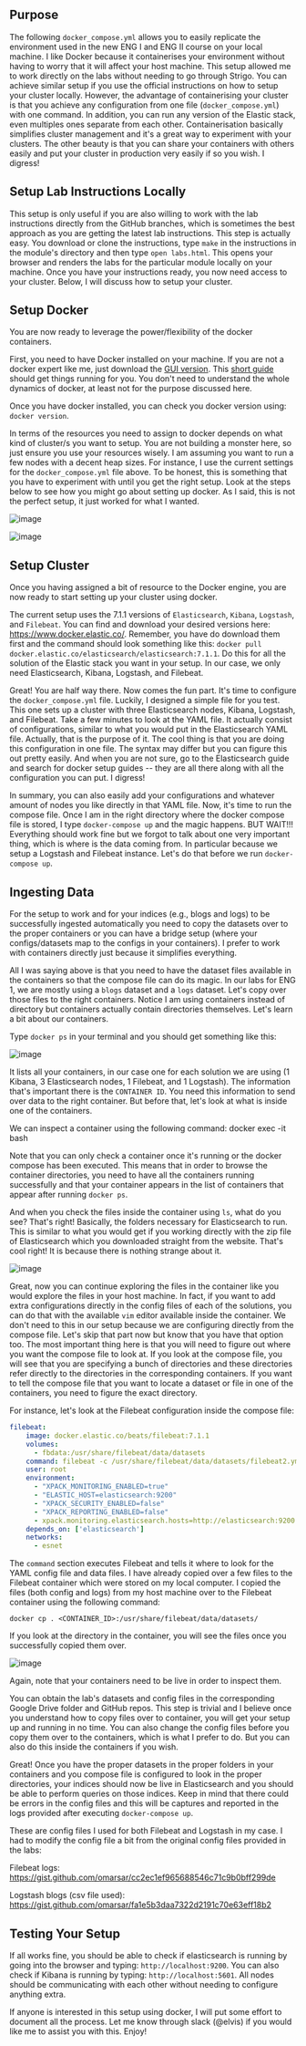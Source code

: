## Purpose
The following `docker_compose.yml` allows you to easily replicate the environment used in the new ENG I and ENG II course on your local machine. I like Docker because it containerises your environment without having to worry that it will affect your host machine. This setup allowed me to work directly on the labs without needing to go through Strigo. You can achieve similar setup if you use the official instructions on how to setup your cluster locally. However, the advantage of containerising your cluster is that you achieve any configuration from one file (`docker_compose.yml`) with one command. In addition, you can run any version of the Elastic stack, even multiples ones separate from each other. Containerisation basically simplifies cluster management and it's a great way to experiment with your clusters. The other beauty is that you can share your containers with others easily and put your cluster in production very easily if so you wish. I digress!

## Setup Lab Instructions Locally

This setup is only useful if you are also willing to work with the lab instructions directly from the GitHub branches, which is sometimes the best approach as you are getting the latest lab instructions. This step is actually easy. You download or clone the instructions, type `make` in the instructions in the module's directory and then type `open labs.html`. This opens your browser and renders the labs for the particular module locally on your machine. Once you have your instructions ready, you now need access to your cluster. Below, I will discuss how to setup your cluster. 

## Setup Docker
You are now ready to leverage the power/flexibility of the docker containers. 

First, you need to have Docker installed on your machine. If you are not a docker expert like me, just download the [GUI version](https://hub.docker.com/editions/community/docker-ce-desktop-mac). This [short guide](https://docs.docker.com/docker-for-mac/) should get things running for you. You don't need to understand the whole dynamics of docker, at least not for the purpose discussed here. 

Once you have docker installed, you can check you docker version using: `docker version`.

In terms of the resources you need to assign to docker depends on what kind of cluster/s you want to setup. You are not building a monster here, so just ensure you use your resources wisely. I am assuming you want to run a few nodes with a decent heap sizes. For instance, I use the current settings for the `docker_compose.yml` file above. To be honest, this is something that you have to experiment with until you get the right setup. Look at the steps below to see how you might go about setting up docker. As I said, this is not the perfect setup, it just worked for what I wanted. 

![image](https://user-images.githubusercontent.com/7049564/60657446-ee9ef080-9e40-11e9-89b3-c285121c2f7e.png)

![image](https://user-images.githubusercontent.com/7049564/60657640-2f970500-9e41-11e9-8361-cd277bbea4f1.png)

## Setup Cluster

Once you having assigned a bit of resource to the Docker engine, you are now ready to start setting up your cluster using docker. 

The current setup uses the 7.1.1 versions of `Elasticsearch`, `Kibana`, `Logstash`, and `Filebeat`. You can find and download your desired versions here: https://www.docker.elastic.co/. Remember, you have do download them first and the command should look something like this: `docker pull docker.elastic.co/elasticsearch/elasticsearch:7.1.1`. Do this for all the solution of the Elastic stack you want in your setup. In our case, we only need Elasticsearch, Kibana, Logstash, and Filebeat. 

Great! You are half way there. Now comes the fun part. It's time to configure the `docker_compose.yml` file. Luckily, I designed a simple file for you test. This one sets up a cluster with three Elasticsearch nodes, Kibana, Logstash, and Filebeat. Take a few minutes to look at the YAML file. It actually consist of configurations, similar to what you would put in the Elasticsearch YAML file. Actually, that is the purpose of it. The cool thing is that you are doing this configuration in one file. The syntax may differ but you can figure this out pretty easily. And when you are not sure, go to the Elasticsearch guide and search for docker setup guides -- they are all there along with all the configuration you can put. I digress!

In summary, you can also easily add your configurations and whatever amount of nodes you like directly in that YAML file. Now, it's time to run the compose file. Once I am in the right directory where the docker compose file is stored, I type `docker-compose up` and the magic happens. BUT WAIT!!! Everything should work fine but we forgot to talk about one very important thing, which is where is the data coming from. In particular because we setup a Logstash and Filebeat instance. Let's do that before we run `docker-compose up`.

## Ingesting Data

For the setup to work and for your indices (e.g., blogs and logs) to be successfully ingested automatically you need to copy the datasets over to the proper containers or you can have a bridge setup (where your configs/datasets map to the configs in your containers). I prefer to work with containers directly just because it simplifies everything. 

All I was saying above is that you need to have the dataset files available in the containers so that the compose file can do its magic. In our labs for ENG 1, we are mostly using a `blogs` dataset and a `logs` dataset. Let's copy over those files to the right containers. Notice I am using containers instead of directory but containers actually contain directories themselves. Let's learn a bit about our containers. 

Type `docker ps` in your terminal and you should get something like this:

![image](https://user-images.githubusercontent.com/7049564/60658723-535b4a80-9e43-11e9-8a9c-3d254aab2ed7.png)

It lists all your containers, in our case one for each solution we are using (1 Kibana, 3 Elasticsearch nodes, 1 Filebeat, and 1 Logstash). The information that's important there is the `CONTAINER ID`. You need this information to send over data to the right container. But before that, let's look at what is inside one of the containers.

We can inspect a container using the following command: docker exec -it <CONTAINER ID> bash

Note that you can only check a container once it's running or the docker compose has been executed. This means that in order to browse the container directories, you need to have all the containers running successfully and that your container appears in the list of containers that appear after running `docker ps`.

And when you check the files inside the container using `ls`, what do you see? That's right! Basically, the folders necessary for Elasticsearch to run. This is similar to what you would get if you working directly with the zip file of Elasticsearch which you downloaded straight from the website. That's cool right! It is because there is nothing strange about it. 

![image](https://user-images.githubusercontent.com/7049564/60659051-0166f480-9e44-11e9-8e90-3023194c6c9e.png)

Great, now you can continue exploring the files in the container like you would explore the files in your host machine. In fact, if you want to add extra configurations directly in the config files of each of the solutions, you can do that with the available `vim` editor available inside the container. We don't need to this in our setup because we are configuring directly from the compose file. Let's skip that part now but know that you have that option too. The most important thing here is that you will need to figure out where you want the compose file to look at. If you look at the compose file, you will see that you are specifying a bunch of directories and these directories refer directly to the directories in the corresponding containers. If you want to tell the compose file that you want to locate a dataset or file in one of the containers, you need to figure the exact directory. 

For instance, let's look at the Filebeat configuration inside the compose file:

```yml
filebeat:
    image: docker.elastic.co/beats/filebeat:7.1.1
    volumes:
      - fbdata:/usr/share/filebeat/data/datasets
    command: filebeat -c /usr/share/filebeat/data/datasets/filebeat2.yml
    user: root
    environment:
      - "XPACK_MONITORING_ENABLED=true"
      - "ELASTIC_HOST=elasticsearch:9200"
      - "XPACK_SECURITY_ENABLED=false"
      - "XPACK_REPORTING_ENABLED=false"
      - xpack.monitoring.elasticsearch.hosts=http://elasticsearch:9200
    depends_on: ['elasticsearch']
    networks:
      - esnet
```

The `command` section executes Filebeat and tells it where to look for the YAML config file and data files. I have already copied over a few files to the Filebeat container which were stored on my local computer. I copied the files (both config and logs) from my host machine over to the Filebeat container using the following command:

`docker cp . <CONTAINER_ID>:/usr/share/filebeat/data/datasets/`

If you look at the directory in the container, you will see the files once you successfully copied them over. 

![image](https://user-images.githubusercontent.com/7049564/60659765-b77f0e00-9e45-11e9-8776-5f74556f9de9.png)

Again, note that your containers need to be live in order to inspect them. 

You can obtain the lab's datasets and config files in the corresponding Google Drive folder and GitHub repos. This step is trivial and I believe once you understand how to copy files over to container, you will get your setup up and running in no time. You can also change the config files before you copy them over to the containers, which is what I prefer to do. But you can also do this inside the containers if you wish. 

Great! Once you have the proper datasets in the proper folders in your containers and you compose file is configured to look in the proper directories, your indices should now be live in Elasticsearch and you should be able to perform queries on those indices. Keep in mind that there could be errors in the config files and this will be captures and reported in the logs provided after executing `docker-compose up`. 

These are config files I used for both Filebeat and Logstash in my case. I had to modify the config file a bit from the original config files provided in the labs: 

Filebeat logs: https://gist.github.com/omarsar/cc2ec1ef965688546c71c9b0bff299de

Logstash blogs (csv file used): https://gist.github.com/omarsar/fa1e5b3daa7322d2191c70e63eff18b2

## Testing Your Setup

If all works fine, you should be able to check if elasticsearch is running by going into the browser and typing: `http://localhost:9200`. You can also check if Kibana is running by typing: `http://localhost:5601`. All nodes should be communicating with each other without needing to configure anything extra.

If anyone is interested in this setup using docker, I will put some effort to document all the process. Let me know through slack (@elvis) if you would like me to assist you with this. Enjoy!

